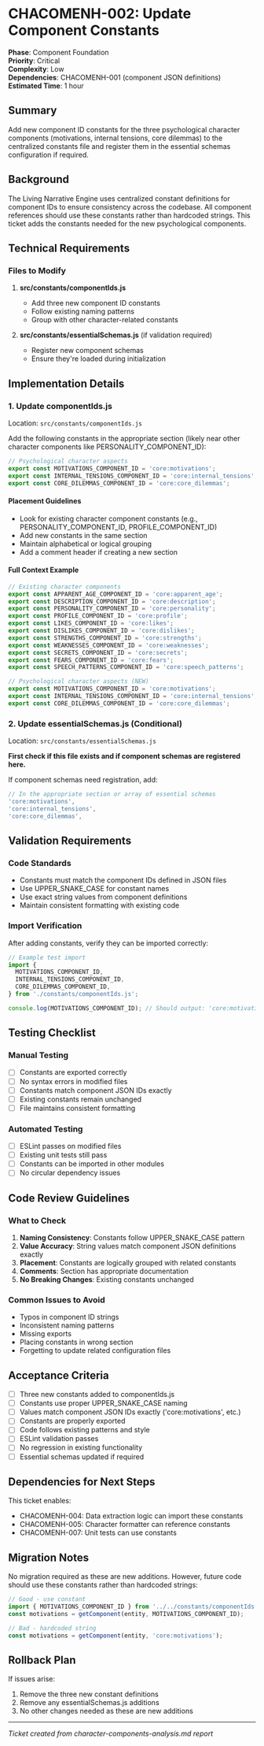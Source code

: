 # CHACOMENH-002: Update Component Constants

**Phase**: Component Foundation  
**Priority**: Critical  
**Complexity**: Low  
**Dependencies**: CHACOMENH-001 (component JSON definitions)  
**Estimated Time**: 1 hour

## Summary

Add new component ID constants for the three psychological character components (motivations, internal tensions, core dilemmas) to the centralized constants file and register them in the essential schemas configuration if required.

## Background

The Living Narrative Engine uses centralized constant definitions for component IDs to ensure consistency across the codebase. All component references should use these constants rather than hardcoded strings. This ticket adds the constants needed for the new psychological components.

## Technical Requirements

### Files to Modify

1. **src/constants/componentIds.js**
   - Add three new component ID constants
   - Follow existing naming patterns
   - Group with other character-related constants

2. **src/constants/essentialSchemas.js** (if validation required)
   - Register new component schemas
   - Ensure they're loaded during initialization

## Implementation Details

### 1. Update componentIds.js

Location: `src/constants/componentIds.js`

Add the following constants in the appropriate section (likely near other character components like PERSONALITY_COMPONENT_ID):

```javascript
// Psychological character aspects
export const MOTIVATIONS_COMPONENT_ID = 'core:motivations';
export const INTERNAL_TENSIONS_COMPONENT_ID = 'core:internal_tensions';
export const CORE_DILEMMAS_COMPONENT_ID = 'core:core_dilemmas';
```

#### Placement Guidelines
- Look for existing character component constants (e.g., PERSONALITY_COMPONENT_ID, PROFILE_COMPONENT_ID)
- Add new constants in the same section
- Maintain alphabetical or logical grouping
- Add a comment header if creating a new section

#### Full Context Example
```javascript
// Existing character components
export const APPARENT_AGE_COMPONENT_ID = 'core:apparent_age';
export const DESCRIPTION_COMPONENT_ID = 'core:description';
export const PERSONALITY_COMPONENT_ID = 'core:personality';
export const PROFILE_COMPONENT_ID = 'core:profile';
export const LIKES_COMPONENT_ID = 'core:likes';
export const DISLIKES_COMPONENT_ID = 'core:dislikes';
export const STRENGTHS_COMPONENT_ID = 'core:strengths';
export const WEAKNESSES_COMPONENT_ID = 'core:weaknesses';
export const SECRETS_COMPONENT_ID = 'core:secrets';
export const FEARS_COMPONENT_ID = 'core:fears';
export const SPEECH_PATTERNS_COMPONENT_ID = 'core:speech_patterns';

// Psychological character aspects (NEW)
export const MOTIVATIONS_COMPONENT_ID = 'core:motivations';
export const INTERNAL_TENSIONS_COMPONENT_ID = 'core:internal_tensions';
export const CORE_DILEMMAS_COMPONENT_ID = 'core:core_dilemmas';
```

### 2. Update essentialSchemas.js (Conditional)

Location: `src/constants/essentialSchemas.js`

**First check if this file exists and if component schemas are registered here.**

If component schemas need registration, add:

```javascript
// In the appropriate section or array of essential schemas
'core:motivations',
'core:internal_tensions',
'core:core_dilemmas',
```

## Validation Requirements

### Code Standards
- Constants must match the component IDs defined in JSON files
- Use UPPER_SNAKE_CASE for constant names
- Use exact string values from component definitions
- Maintain consistent formatting with existing code

### Import Verification
After adding constants, verify they can be imported correctly:

```javascript
// Example test import
import {
  MOTIVATIONS_COMPONENT_ID,
  INTERNAL_TENSIONS_COMPONENT_ID,
  CORE_DILEMMAS_COMPONENT_ID,
} from './constants/componentIds.js';

console.log(MOTIVATIONS_COMPONENT_ID); // Should output: 'core:motivations'
```

## Testing Checklist

### Manual Testing
- [ ] Constants are exported correctly
- [ ] No syntax errors in modified files
- [ ] Constants match component JSON IDs exactly
- [ ] Existing constants remain unchanged
- [ ] File maintains consistent formatting

### Automated Testing
- [ ] ESLint passes on modified files
- [ ] Existing unit tests still pass
- [ ] Constants can be imported in other modules
- [ ] No circular dependency issues

## Code Review Guidelines

### What to Check
1. **Naming Consistency**: Constants follow UPPER_SNAKE_CASE pattern
2. **Value Accuracy**: String values match component JSON definitions exactly
3. **Placement**: Constants are logically grouped with related constants
4. **Comments**: Section has appropriate documentation
5. **No Breaking Changes**: Existing constants unchanged

### Common Issues to Avoid
- Typos in component ID strings
- Inconsistent naming patterns
- Missing exports
- Placing constants in wrong section
- Forgetting to update related configuration files

## Acceptance Criteria

- [ ] Three new constants added to componentIds.js
- [ ] Constants use proper UPPER_SNAKE_CASE naming
- [ ] Values match component JSON IDs exactly ('core:motivations', etc.)
- [ ] Constants are properly exported
- [ ] Code follows existing patterns and style
- [ ] ESLint validation passes
- [ ] No regression in existing functionality
- [ ] Essential schemas updated if required

## Dependencies for Next Steps

This ticket enables:
- CHACOMENH-004: Data extraction logic can import these constants
- CHACOMENH-005: Character formatter can reference constants
- CHACOMENH-007: Unit tests can use constants

## Migration Notes

No migration required as these are new additions. However, future code should use these constants rather than hardcoded strings:

```javascript
// Good - use constant
import { MOTIVATIONS_COMPONENT_ID } from '../../constants/componentIds.js';
const motivations = getComponent(entity, MOTIVATIONS_COMPONENT_ID);

// Bad - hardcoded string
const motivations = getComponent(entity, 'core:motivations');
```

## Rollback Plan

If issues arise:
1. Remove the three new constant definitions
2. Remove any essentialSchemas.js additions
3. No other changes needed as these are new additions

---

*Ticket created from character-components-analysis.md report*